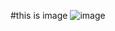 #this is image
![image](https://github.com/user-attachments/assets/32861ce9-099a-49af-935c-f3ef6e63b9ba)
